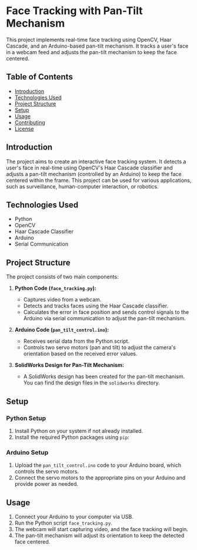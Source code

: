 # Face Tracking with Pan-Tilt Mechanism

This project implements real-time face tracking using OpenCV, Haar Cascade, and an Arduino-based pan-tilt mechanism. It tracks a user's face in a webcam feed and adjusts the pan-tilt mechanism to keep the face centered.

## Table of Contents

- [Introduction](#introduction)
- [Technologies Used](#technologies-used)
- [Project Structure](#project-structure)
- [Setup](#setup)
- [Usage](#usage)
- [Contributing](#contributing)
- [License](#license)

## Introduction

The project aims to create an interactive face tracking system. It detects a user's face in real-time using OpenCV's Haar Cascade classifier and adjusts a pan-tilt mechanism (controlled by an Arduino) to keep the face centered within the frame. This project can be used for various applications, such as surveillance, human-computer interaction, or robotics.

## Technologies Used

- Python
- OpenCV
- Haar Cascade Classifier
- Arduino
- Serial Communication

## Project Structure

The project consists of two main components:

1. **Python Code (`face_tracking.py`):**
   - Captures video from a webcam.
   - Detects and tracks faces using the Haar Cascade classifier.
   - Calculates the error in face position and sends control signals to the Arduino via serial communication to adjust the pan-tilt mechanism.

2. **Arduino Code (`pan_tilt_control.ino`):**
   - Receives serial data from the Python script.
   - Controls two servo motors (pan and tilt) to adjust the camera's orientation based on the received error values.

3. **SolidWorks Design for Pan-Tilt Mechanism:**
   - A SolidWorks design has been created for the pan-tilt mechanism. You can find the design files in the `solidworks` directory.

## Setup

### Python Setup
1. Install Python on your system if not already installed.
2. Install the required Python packages using `pip`:


### Arduino Setup
1. Upload the `pan_tilt_control.ino` code to your Arduino board, which controls the servo motors.
2. Connect the servo motors to the appropriate pins on your Arduino and provide power as needed.

## Usage

1. Connect your Arduino to your computer via USB.
2. Run the Python script `face_tracking.py`.
3. The webcam will start capturing video, and the face tracking will begin.
4. The pan-tilt mechanism will adjust its orientation to keep the detected face centered.


